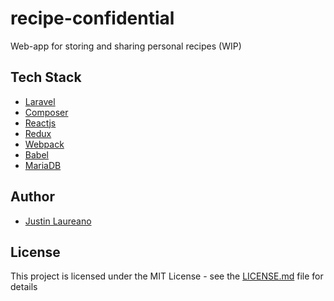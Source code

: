 # recipe-confidential
Web-app for storing and sharing personal recipes (WIP)

## Tech Stack

* [Laravel](https://laravel.com/)
* [Composer](https://getcomposer.org/)
* [Reactjs](https://reactjs.org/)
* [Redux](https://redux.js.org/)
* [Webpack](https://webpack.js.org/)
* [Babel](https://babeljs.io/)
* [MariaDB](https://mariadb.org/)

## Author

* [Justin Laureano](https://justinlaureano.com)

## License

This project is licensed under the MIT License - see the [LICENSE.md](LICENSE.md) file for details
